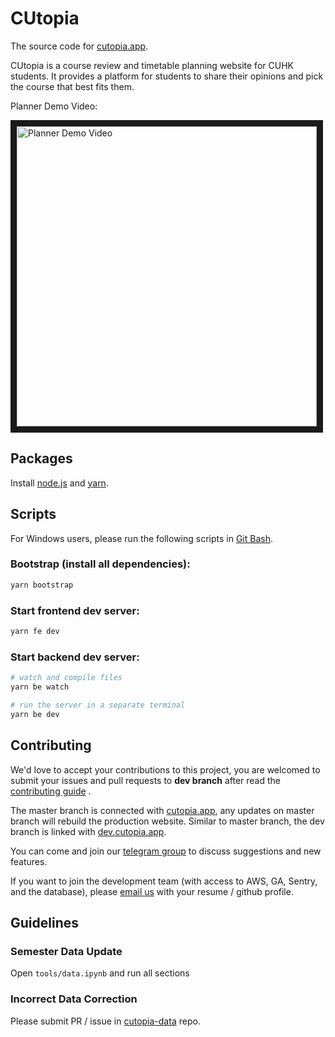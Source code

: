 # CUtopia

The source code for [cutopia.app](cutopia.app).

CUtopia is a course review and timetable planning website for CUHK students. It provides a platform for students to share their opinions and pick the course that best fits them.

Planner Demo Video:

<a href="https://youtu.be/karQ2qAuenY" target="_blank">
 <img src="https://img.youtube.com/vi/karQ2qAuenY/maxresdefault.jpg" alt="Planner Demo Video" width="480" border="10" />
</a>

## Packages

Install [node.js](https://nodejs.org/en/) and [yarn](https://yarnpkg.com/).

## Scripts

For Windows users, please run the following scripts in [Git Bash](https://git-scm.com/downloads).

### Bootstrap (install all dependencies):

```bash
yarn bootstrap
```

### Start frontend dev server:

```bash
yarn fe dev
```

### Start backend dev server:

```bash
# watch and compile files
yarn be watch

# run the server in a separate terminal
yarn be dev
```

## Contributing

We'd love to accept your contributions to this project, you are welcomed to submit your issues and pull requests to **dev branch** after read the [contributing guide](/CONTRIBUTING.md) .

The master branch is connected with [cutopia.app](cutopia.app), any updates on master branch will rebuild the production website. Similar to master branch, the dev branch is linked with [dev.cutopia.app](dev.cutopia.app).

You can come and join our [telegram group](https://t.me/+Al8YBqRRLxg1Yzll) to discuss suggestions and new features.

If you want to join the development team (with access to AWS, GA, Sentry, and the database), please [email us](mailto::cutopia.app@gmail.com) with your resume / github profile.

## Guidelines

### Semester Data Update

Open `tools/data.ipynb` and run all sections

### Incorrect Data Correction

Please submit PR / issue in [cutopia-data](https://github.com/cutopia-labs/CUtopia-data) repo.
